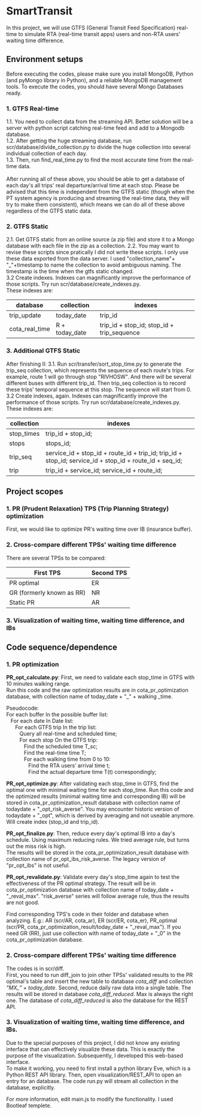 # SmartTransit

In this project, we will use GTFS (General Transit Feed Specification) real-time to simulate RTA (real-time transit apps) users and non-RTA users' waiting time difference.

## Environment setups ##
Before executing the codes, please make sure you install MongoDB, Python (and pyMongo library in Python), and a reliable MongoDB management tools.
To execute the codes, you should have several Mongo Databases ready.

### 1. GTFS Real-time ###
1.1. You need to collect data from the streaming API. Better solution will be a server with python script catching real-time feed and add to a Mongodb database.<br />
1.2. After getting the huge streaming database, run scr/database/divide_collection.py to divide the huge collection into several individual collection of each day.<br />
1.3. Then, run find_real_time.py to find the most accurate time from the real-time data.<br />
<br />
After running all of these above, you should be able to get a database of each day's all trips' real departure/arrival time at each stop. Please be advised that this time is independent from the GTFS static (though when the PT system agency is producing and streaming the real-time data, they will try to make them consistent), which means we can do all of these above regardless of the GTFS static data.

### 2. GTFS Static
2.1. Get GTFS static from an online source (a zip file) and store it to a Mongo database with each file in the zip as a collection.
2.2. You may want to revise these scripts since pratically I did not write these scripts. I only use these data exported from the data server. I used "collection_name"+ "_"+timestamp to name the collection to avoid ambiguous naming. The timestamp is the time when the gtfs static changed. <br />
3.2 Create indexes. Indexes can magnificantly improve the performance of those scripts. Try run scr/database/create_indexes.py.<br />
These indexes are:

database | collection | indexes
------------- | ------------- | -------------
trip_update | today_date | trip_id
cota_real_time | R + today_date | trip_id + stop_id; stop_id + trip_sequence




### 3. Additional GTFS Static
After finishing II:
3.1. Run scr/transfer/sort_stop_time.py to generate the trip_seq collection, which represents the sequence of each route's trips. 
For example, route 1 will go through stop "RIVHOSW". And there will be several different buses with different trip_id. Then trip_seq collection is to record these trips' temporal sequence at this stop. The sequence will start from 0.<br />
3.2 Create indexes, again. Indexes can magnificantly improve the performance of those scripts. Try run scr/database/create_indexes.py.<br />
These indexes are:

collection | indexes
------------- | -------------
stop_times| trip_id + stop_id;<br />
stops| stops_id;<br />
trip_seq | service_id + stop_id + route_id + trip_id; trip_id + stop_id; service_id + stop_id + route_id + seq_id;<br />
trip | trip_id + service_id; service_id + route_id;<br />

## Project scopes ##

### 1. PR (Prudent Relaxation) TPS (Trip Planning Strategy) optimization ###
First, we would like to optimize PR's waiting time over IB (insurance buffer).
### 2. Cross-compare different TPSs' waiting time difference
There are several TPSs to be compared: 

First TPS  | Second TPS
------------- | -------------
PR optimal  | ER
GR (formerly known as RR)  | NR
Static PR    | AR
### 3. Visualization of waiting time, waiting time difference, and IBs


## Code sequence/dependence
### 1. PR optimization ###
**PR_opt_calculate.py**: First, we need to validate each stop_time in GTFS with 10 minutes walking range.<br />
Run this code and the raw optimization results are in cota_pr_optimization database, with collection name of today_date + "_" + walking _time.

Pseudocode:<br />
For each buffer In the possible buffer list:<br />
&nbsp;&nbsp;&nbsp;For each date In Date list:<br />
&nbsp;&nbsp;&nbsp;&nbsp;&nbsp;&nbsp;For each GTFS trip In the trip list:<br />
&nbsp;&nbsp;&nbsp;&nbsp;&nbsp;&nbsp;&nbsp;&nbsp;&nbsp;Query all real-time and scheduled time;<br />
&nbsp;&nbsp;&nbsp;&nbsp;&nbsp;&nbsp;&nbsp;&nbsp;&nbsp;For each stop On the GTFS trip:<br />
&nbsp;&nbsp;&nbsp;&nbsp;&nbsp;&nbsp;&nbsp;&nbsp;&nbsp;&nbsp;&nbsp;&nbsp;Find the scheduled time T_sc;<br />
&nbsp;&nbsp;&nbsp;&nbsp;&nbsp;&nbsp;&nbsp;&nbsp;&nbsp;&nbsp;&nbsp;&nbsp;Find the real-time time T;<br />
&nbsp;&nbsp;&nbsp;&nbsp;&nbsp;&nbsp;&nbsp;&nbsp;&nbsp;&nbsp;&nbsp;&nbsp;For each walking time from 0 to 10:<br />
&nbsp;&nbsp;&nbsp;&nbsp;&nbsp;&nbsp;&nbsp;&nbsp;&nbsp;&nbsp;&nbsp;&nbsp;&nbsp;&nbsp;&nbsp;Find the RTA users’ arrival time t;<br />
&nbsp;&nbsp;&nbsp;&nbsp;&nbsp;&nbsp;&nbsp;&nbsp;&nbsp;&nbsp;&nbsp;&nbsp;&nbsp;&nbsp;&nbsp;Find the actual departure time T(t) correspondingly;<br />

**PR_opt_optimize.py**: After validating each stop_time in GTFS, find the optimal one with minimal waiting time for each stop_time.
Run this code and the optimized results (minimal waiting time and corresponding IB) will be stored in cota_pr_optimization_result database with collection name of todaydate + "_opt_risk_averse".
You may encounter historic version of todaydate + "_opt", which is derived by averaging and not useable anymore. Will create index (stop_id and trip_id).

**PR_opt_finalize.py**: Then, reduce every day's optimal IB into a day's schedule. Using maximum reducing rules. We tried average rule, but turns out the miss risk is high. <br />The results will be stored in the cota_pr_optimization_result database with collection name of pr_opt_ibs_risk_averse. The legacy version of "pr_opt_ibs" is not useful.

**PR_opt_revalidate.py**: Validate every day's stop_time again to test the effectiveness of the PR optimal strategy.
The result will be in cota_pr_optimization database with collection name of today_date + "_reval_max". "risk_averse" series will follow average rule, thus the results are not good.<br />

Find corresponding TPS's code in their folder and database when analyzing. E.g.: AR (scr/AR, cota_ar), ER (scr/ER, cota_er), PR_optimal (scr/PR, cota_pr_optimization_result/today_date + "_reval_max"). If you need GR (RR), just use collection with name of today_date + "_0" in the cota_pr_optimization database.

### 2. Cross-compare different TPSs' waiting time difference
The codes is in scr/diff. <br />
First, you need to run diff_join to join other TPSs' validated results to the PR optimal's table and insert the new table to database *cota_diff* and collection *"MX_" + today_date*.
Second, reduce daily raw data into a single table. The results will be stored in database *cota_diff_reduced*. Max is always the right one. The database of *cota_diff_reduced* is also the database for the REST API.

### 3. Visualization of waiting time, waiting time difference, and IBs.
Due to the special purposes of this project, I did not know any existing interface that can effectively visualize these data. This is exactly the purpose of the visualization. Subsequently, I developed this web-based interface.<br />
To make it working, you need to first install a python library Eve, which is a Python REST API library.
Then, open visualization/REST_API to open an entry for an database. The code run.py will stream all collection in the database, explicitly.<br />

For more information, edit main.js to modify the functionality. I used Bootleaf templete.
